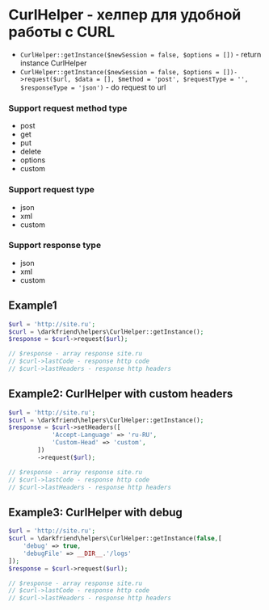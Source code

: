 # CurlHelper - хелпер для удобной работы с CURL

* ```CurlHelper::getInstance($newSession = false, $options = [])``` - return instance CurlHelper
* ```CurlHelper::getInstance($newSession = false, $options = [])->request($url, $data = [], $method = 'post', $requestType = '', $responseType = 'json')``` - do request to url

### Support request method type
* post
* get
* put
* delete
* options
* custom

### Support request type
* json
* xml
* custom

### Support response type
* json
* xml
* custom

## Example1

```php
$url = 'http://site.ru';
$curl = \darkfriend\helpers\CurlHelper::getInstance();
$response = $curl->request($url);

// $response - array response site.ru
// $curl->lastCode - response http code
// $curl->lastHeaders - response http headers
```

## Example2: CurlHelper with custom headers

```php
$url = 'http://site.ru';
$curl = \darkfriend\helpers\CurlHelper::getInstance();
$response = $curl->setHeaders([
            'Accept-Language' => 'ru-RU',
            'Custom-Head' => 'custom',
        ])
        ->request($url);

// $response - array response site.ru
// $curl->lastCode - response http code
// $curl->lastHeaders - response http headers
```

## Example3: CurlHelper with debug

```php
$url = 'http://site.ru';
$curl = \darkfriend\helpers\CurlHelper::getInstance(false,[
    'debug' => true,
    'debugFile' => __DIR__.'/logs'
]);
$response = $curl->request($url);

// $response - array response site.ru
// $curl->lastCode - response http code
// $curl->lastHeaders - response http headers
```